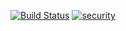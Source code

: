 [![Build Status](https://travis-ci.org/itsmechlark/ip_auth.svg)](https://travis-ci.org/itsmechlark/ip_auth)
[![security](https://hakiri.io/github/itsmechlark/ip_auth/master.svg)](https://hakiri.io/github/itsmechlark/ip_auth/master)